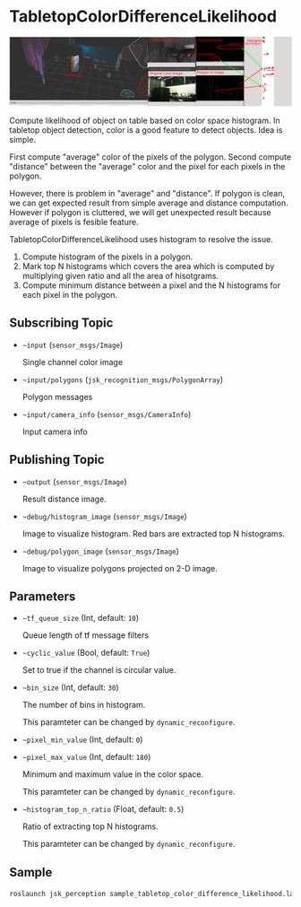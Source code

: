 # TabletopColorDifferenceLikelihood
![](images/tabletop_color_difference_likelihood.png)

Compute likelihood of object on table based on color space histogram.
In tabletop object detection, color is a good feature to detect objects.
Idea is simple.

First compute "average" color of the pixels of the polygon.
Second compute "distance" between the "average" color and the pixel for each pixels in the polygon.

However, there is problem in "average" and "distance".
If polygon is clean, we can get expected result from simple average and distance computation.
However if polygon is cluttered, we will get unexpected result because average of pixels is fesible
feature.

TabletopColorDifferenceLikelihood uses histogram to resolve the issue.

1. Compute histogram of the pixels in a polygon.
2. Mark top N histograms which covers the area which is computed
by multiplying given ratio and all the area of hisotgrams.
3. Compute minimum distance between a pixel and the N histograms for each pixel in the polygon.

## Subscribing Topic
* `~input` (`sensor_msgs/Image`)

  Single channel color image

* `~input/polygons` (`jsk_recognition_msgs/PolygonArray`)

  Polygon messages

* `~input/camera_info` (`sensor_msgs/CameraInfo`)

  Input camera info


## Publishing Topic
* `~output` (`sensor_msgs/Image`)

  Result distance image.

* `~debug/histogram_image` (`sensor_msgs/Image`)

  Image to visualize histogram. Red bars are extracted top N histograms.

* `~debug/polygon_image` (`sensor_msgs/Image`)

  Image to visualize polygons projected on 2-D image.


## Parameters
* `~tf_queue_size` (Int, default: `10`)

  Queue length of tf message filters

* `~cyclic_value` (Bool, default: `True`)

  Set to true if the channel is circular value.

* `~bin_size` (Int, default: `30`)

  The number of bins in histogram.

  This paramteter can be changed by `dynamic_reconfigure`.

* `~pixel_min_value` (Int, default: `0`)
* `~pixel_max_value` (Int, default: `180`)

  Minimum and maximum value in the color space.

  This paramteter can be changed by `dynamic_reconfigure`.

* `~histogram_top_n_ratio` (Float, default: `0.5`)

  Ratio of extracting top N histograms.

  This paramteter can be changed by `dynamic_reconfigure`.


## Sample

```bash
roslaunch jsk_perception sample_tabletop_color_difference_likelihood.launch
```
